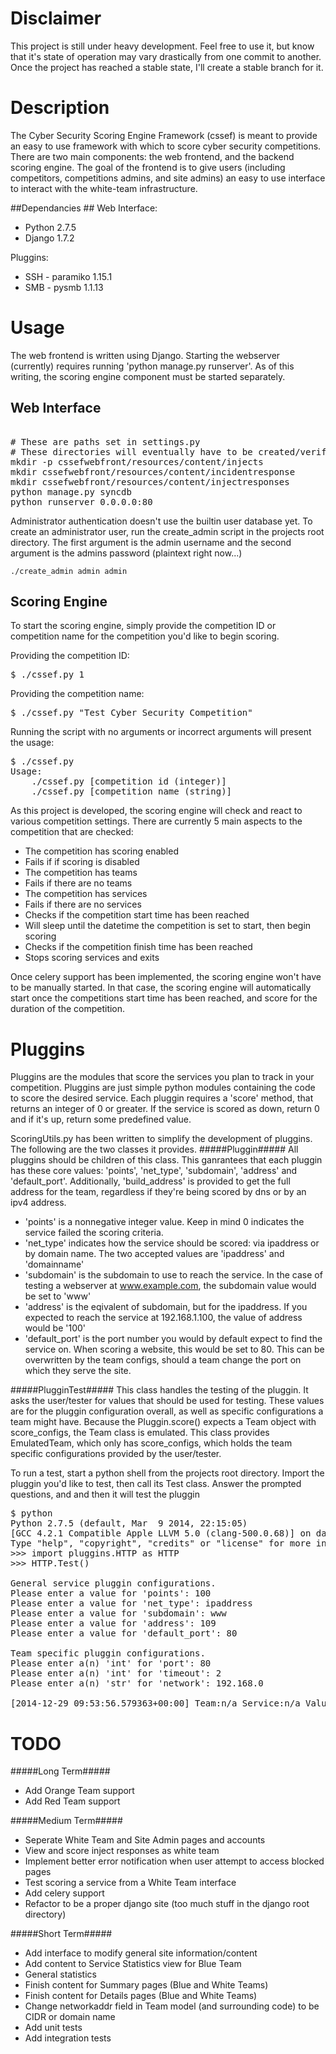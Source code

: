 # Disclaimer #
This project is still under heavy development. Feel free to use it, but know that it's state of operation may vary drastically from one commit to another. Once the project has reached a stable state, I'll create a stable branch for it.

# Description #
The Cyber Security Scoring Engine Framework (cssef) is meant to provide an easy to use framework with which to score cyber security competitions. There are two main components: the web frontend, and the backend scoring engine. The goal of the frontend is to give users (including competitors, competitions admins, and site admins) an easy to use interface to interact with the white-team infrastructure.

##Dependancies ##
Web Interface:
* Python 2.7.5
* Django 1.7.2

Pluggins:
* SSH - paramiko 1.15.1
* SMB - pysmb 1.1.13

# Usage #
The web frontend is written using Django. Starting the webserver (currently) requires running 'python manage.py runserver'. As of this writing, the scoring engine component must be started separately.

## Web Interface ##
<pre></code>
# These are paths set in settings.py
# These directories will eventually have to be created/verified at first run
mkdir -p cssefwebfront/resources/content/injects
mkdir cssefwebfront/resources/content/incidentresponse
mkdir cssefwebfront/resources/content/injectresponses
python manage.py syncdb
python runserver 0.0.0.0:80</code></pre>

Administrator authentication doesn't use the builtin user database yet. To create an administrator user, run the create_admin script in the projects root directory. The first argument is the admin username and the second argument is the admins password (plaintext right now...)
<pre><code>./create_admin admin admin</code></pre>

## Scoring Engine ##
To start the scoring engine, simply provide the competition ID or competition name for the competition you'd like to begin scoring.

Providing the competition ID:
<pre>$ ./cssef.py 1</pre>

Providing the competition name:
<pre>$ ./cssef.py "Test Cyber Security Competition"</pre>

Running the script with no arguments or incorrect arguments will present the usage:
<pre>$ ./cssef.py 
Usage:
	./cssef.py [competition id (integer)]
	./cssef.py [competition name (string)]
</pre>

As this project is developed, the scoring engine will check and react to various competition settings. There are currently 5 main aspects to the competition that are checked:
 * The competition has scoring enabled
  * Fails if if scoring is disabled
 * The competition has teams
  * Fails if there are no teams
 * The competition has services
  * Fails if there are no services
 * Checks if the competition start time has been reached
  * Will sleep until the datetime the competition is set to start, then begin scoring
 * Checks if the competition finish time has been reached
  * Stops scoring services and exits

Once celery support has been implemented, the scoring engine won't have to be manually started. In that case, the scoring engine will automatically start once the competitions start time has been reached, and score for the duration of the competition.

# Pluggins #
Pluggins are the modules that score the services you plan to track in your competition. Pluggins are just simple python modules containing the code to score the desired service. Each pluggin requires a 'score' method, that returns an integer of 0 or greater. If the service is scored as down, return 0 and if it's up, return some predefined value.

ScoringUtils.py has been written to simplify the development of pluggins. The following are the two classes it provides.
#####Pluggin#####
All pluggins should be children of this class. This ganrantees that each pluggin has these core values: 'points', 'net_type', 'subdomain', 'address' and 'default_port'. Additionally, 'build_address' is provided to get the full address for the team, regardless if they're being scored by dns or by an ipv4 address.
* 'points' is a nonnegative integer value. Keep in mind 0 indicates the service failed the scoring criteria.
* 'net_type' indicates how the service should be scored: via ipaddress or by domain name. The two accepted values are 'ipaddress' and 'domainname'
* 'subdomain' is the subdomain to use to reach the service. In the case of testing a webserver at www.example.com, the subdomain value would be set to 'www'
* 'address' is the eqivalent of subdomain, but for the ipaddress. If you expected to reach the service at 192.168.1.100, the value of address would be '100'
* 'default_port' is the port number you would by default expect to find the service on. When scoring a website, this would be set to 80. This can be overwritten by the team configs, should a team change the port on which they serve the site.

#####PlugginTest#####
This class handles the testing of the pluggin. It asks the user/tester for values that should be used for testing. These values are for the pluggin configuration overall, as well as specific configurations a team might have. Because the Pluggin.score() expects a Team object with score_configs, the Team class is emulated. This class provides EmulatedTeam, which only has score_configs, which holds the team specific configurations provided by the user/tester.

To run a test, start a python shell from the projects root directory. Import the pluggin you'd like to test, then call its Test class. Answer the prompted questions, and and then it will test the pluggin

<pre></code>$ python
Python 2.7.5 (default, Mar  9 2014, 22:15:05) 
[GCC 4.2.1 Compatible Apple LLVM 5.0 (clang-500.0.68)] on darwin
Type "help", "copyright", "credits" or "license" for more information.
>>> import pluggins.HTTP as HTTP
>>> HTTP.Test()

General service pluggin configurations.
Please enter a value for 'points': 100
Please enter a value for 'net_type': ipaddress
Please enter a value for 'subdomain': www
Please enter a value for 'address': 109
Please enter a value for 'default_port': 80

Team specific pluggin configurations.
Please enter a(n) 'int' for 'port': 80
Please enter a(n) 'int' for 'timeout': 2
Please enter a(n) 'str' for 'network': 192.168.0

[2014-12-29 09:53:56.579363+00:00] Team:n/a Service:n/a Value:100 Messages:
</code></pre>

# TODO #
#####Long Term#####
* Add Orange Team support
* Add Red Team support

#####Medium Term#####
* Seperate White Team and Site Admin pages and accounts
* View and score inject responses as white team
* Implement better error notification when user attempt to access blocked pages
* Test scoring a service from a White Team interface
* Add celery support
* Refactor to be a proper django site (too much stuff in the django root directory)

#####Short Term#####
* Add interface to modify general site information/content
* Add content to Service Statistics view for Blue Team
 * General statistics
* Finish content for Summary pages (Blue and White Teams)
* Finish content for Details pages (Blue and White Teams)
* Change networkaddr field in Team model (and surrounding code) to be CIDR or domain name
* Add unit tests
* Add integration tests
